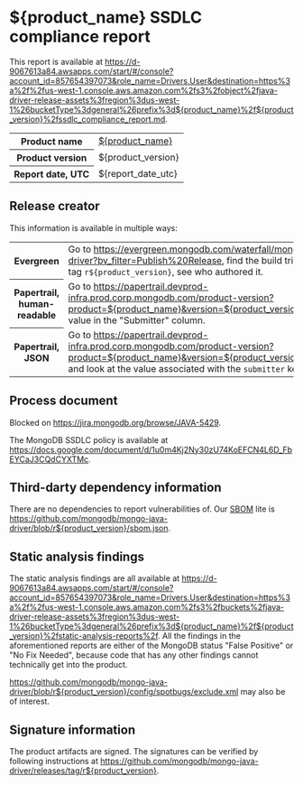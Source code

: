 # ${product_name} SSDLC compliance report

This report is available at
<https://d-9067613a84.awsapps.com/start/#/console?account_id=857654397073&role_name=Drivers.User&destination=https%3a%2f%2fus-west-1.console.aws.amazon.com%2fs3%2fobject%2fjava-driver-release-assets%3fregion%3dus-west-1%26bucketType%3dgeneral%26prefix%3d${product_name}%2f${product_version}%2fssdlc_compliance_report.md>.

<table>
  <tr>
    <th>Product name</th>
    <td><a href="https://github.com/mongodb/mongo-java-driver">${product_name}</a></td>
  </tr>
  <tr>
    <th>Product version</th>
    <td>${product_version}</td>
  </tr>
  <tr>
    <th>Report date, UTC</th>
    <td>${report_date_utc}</td>
  </tr>
</table>

## Release creator  

This information is available in multiple ways:

<table>
  <tr>
    <th>Evergreen</th>
    <td>
        Go to
        <a href="https://evergreen.mongodb.com/waterfall/mongo-java-driver?bv_filter=Publish%20Release">
            https://evergreen.mongodb.com/waterfall/mongo-java-driver?bv_filter=Publish%20Release</a>,
        find the build triggered from Git tag <code>r${product_version}</code>, see who authored it.
    </td>
  </tr>
  <tr>
    <th>Papertrail, human-readable</th>
    <td>
        Go to
        <a href="https://papertrail.devprod-infra.prod.corp.mongodb.com/product-version?product=${product_name}&version=${product_version}">
            https://papertrail.devprod-infra.prod.corp.mongodb.com/product-version?product=${product_name}&version=${product_version}</a>,
        look at the value in the "Submitter" column.
    </td>
  </tr>
  <tr>
    <th>Papertrail, JSON</th>
    <td>
        Go to
        <a href="https://papertrail.devprod-infra.prod.corp.mongodb.com/product-version?product=${product_name}&version=${product_version}&format=json">
            https://papertrail.devprod-infra.prod.corp.mongodb.com/product-version?product=${product_name}&version=${product_version}&format=json</a>
        and look at the value associated with the <code>submitter</code> key.
    </td>
  </tr>
</table>

## Process document

Blocked on <https://jira.mongodb.org/browse/JAVA-5429>.

The MongoDB SSDLC policy is available at
<https://docs.google.com/document/d/1u0m4Kj2Ny30zU74KoEFCN4L6D_FbEYCaJ3CQdCYXTMc>.

## Third-darty dependency information

There are no dependencies to report vulnerabilities of.
Our [SBOM](https://docs.devprod.prod.corp.mongodb.com/mms/python/src/sbom/silkbomb/docs/CYCLONEDX/) lite
is <https://github.com/mongodb/mongo-java-driver/blob/r${product_version}/sbom.json>.

## Static analysis findings  

The static analysis findings are all available at
<https://d-9067613a84.awsapps.com/start/#/console?account_id=857654397073&role_name=Drivers.User&destination=https%3a%2f%2fus-west-1.console.aws.amazon.com%2fs3%2fbuckets%2fjava-driver-release-assets%3fregion%3dus-west-1%26bucketType%3dgeneral%26prefix%3d${product_name}%2f${product_version}%2fstatic-analysis-reports%2f>.
All the findings in the aforementioned reports
are either of the MongoDB status "False Positive" or "No Fix Needed",
because code that has any other findings cannot technically get into the product.

<https://github.com/mongodb/mongo-java-driver/blob/r${product_version}/config/spotbugs/exclude.xml> may also be of interest.

## Signature information

The product artifacts are signed.
The signatures can be verified by following instructions at
<https://github.com/mongodb/mongo-java-driver/releases/tag/r${product_version}>.
